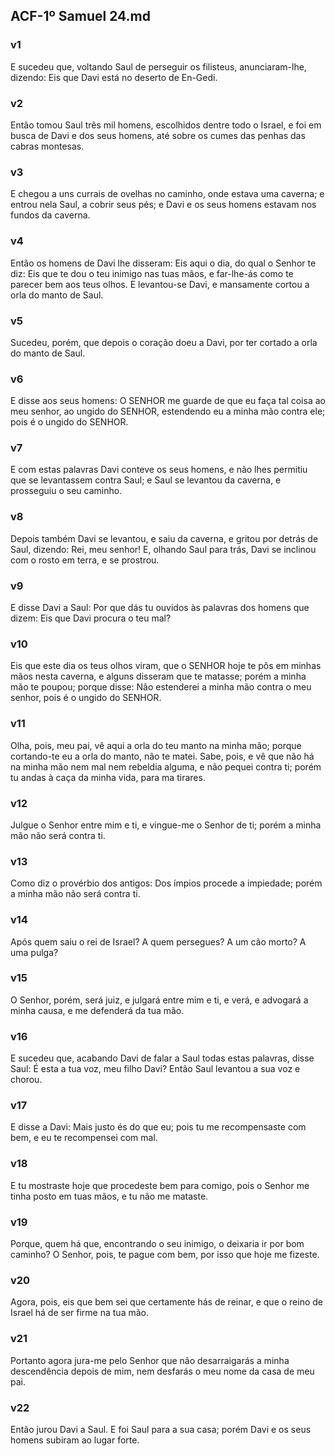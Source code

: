 ## ACF-1º Samuel 24.md
### v1
 E sucedeu que, voltando Saul de perseguir os filisteus, anunciaram-lhe, dizendo: Eis que Davi está no deserto de En-Gedi.
### v2
 Então tomou Saul três mil homens, escolhidos dentre todo o Israel, e foi em busca de Davi e dos seus homens, até sobre os cumes das penhas das cabras montesas.
### v3
 E chegou a uns currais de ovelhas no caminho, onde estava uma caverna; e entrou nela Saul, a cobrir seus pés; e Davi e os seus homens estavam nos fundos da caverna.
### v4
 Então os homens de Davi lhe disseram: Eis aqui o dia, do qual o Senhor te diz: Eis que te dou o teu inimigo nas tuas mãos, e far-lhe-ás como te parecer bem aos teus olhos. E levantou-se Davi, e mansamente cortou a orla do manto de Saul.
### v5
 Sucedeu, porém, que depois o coração doeu a Davi, por ter cortado a orla do manto de Saul.
### v6
 E disse aos seus homens: O SENHOR me guarde de que eu faça tal coisa ao meu senhor, ao ungido do SENHOR, estendendo eu a minha mão contra ele; pois é o ungido do SENHOR.
### v7
 E com estas palavras Davi conteve os seus homens, e não lhes permitiu que se levantassem contra Saul; e Saul se levantou da caverna, e prosseguiu o seu caminho.
### v8
 Depois também Davi se levantou, e saiu da caverna, e gritou por detrás de Saul, dizendo: Rei, meu senhor! E, olhando Saul para trás, Davi se inclinou com o rosto em terra, e se prostrou.
### v9
 E disse Davi a Saul: Por que dás tu ouvidos às palavras dos homens que dizem: Eis que Davi procura o teu mal?
### v10
 Eis que este dia os teus olhos viram, que o SENHOR hoje te pôs em minhas mãos nesta caverna, e alguns disseram que te matasse; porém a minha mão te poupou; porque disse: Não estenderei a minha mão contra o meu senhor, pois é o ungido do SENHOR.
### v11
 Olha, pois, meu pai, vê aqui a orla do teu manto na minha mão; porque cortando-te eu a orla do manto, não te matei. Sabe, pois, e vê que não há na minha mão nem mal nem rebeldia alguma, e não pequei contra ti; porém tu andas à caça da minha vida, para ma tirares.
### v12
 Julgue o Senhor entre mim e ti, e vingue-me o Senhor de ti; porém a minha mão não será contra ti.
### v13
 Como diz o provérbio dos antigos: Dos ímpios procede a impiedade; porém a minha mão não será contra ti.
### v14
 Após quem saiu o rei de Israel? A quem persegues? A um cão morto? A uma pulga?
### v15
 O Senhor, porém, será juiz, e julgará entre mim e ti, e verá, e advogará a minha causa, e me defenderá da tua mão.
### v16
 E sucedeu que, acabando Davi de falar a Saul todas estas palavras, disse Saul: É esta a tua voz, meu filho Davi? Então Saul levantou a sua voz e chorou.
### v17
 E disse a Davi: Mais justo és do que eu; pois tu me recompensaste com bem, e eu te recompensei com mal.
### v18
 E tu mostraste hoje que procedeste bem para comigo, pois o Senhor me tinha posto em tuas mãos, e tu não me mataste.
### v19
 Porque, quem há que, encontrando o seu inimigo, o deixaria ir por bom caminho? O Senhor, pois, te pague com bem, por isso que hoje me fizeste.
### v20
 Agora, pois, eis que bem sei que certamente hás de reinar, e que o reino de Israel há de ser firme na tua mão.
### v21
 Portanto agora jura-me pelo Senhor que não desarraigarás a minha descendência depois de mim, nem desfarás o meu nome da casa de meu pai.
### v22
 Então jurou Davi a Saul. E foi Saul para a sua casa; porém Davi e os seus homens subiram ao lugar forte.
